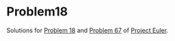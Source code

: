 # Problem18
Solutions for [Problem 18](https://projecteuler.net/problem=18) and [Problem 67](https://projecteuler.net/problem=67) of [Project Euler](https://projecteuler.net/about).
